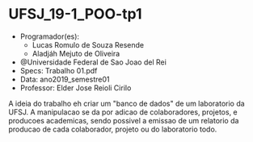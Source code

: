 # UFSJ_19-1_POO-tp1

- Programador(es): 
    - Lucas Romulo de Souza Resende
    - Aladjáh Mejuto de Oliveira
- @Universidade Federal de Sao Joao del Rei
- Specs: Trabalho 01.pdf
- Data: ano2019_semestre01
- Professor: Elder Jose Reioli Cirilo



A ideia do trabalho eh criar um "banco de dados" de um laboratorio da UFSJ.
A manipulacao se da por adicao de colaboradores, projetos, e producoes academicas,
  sendo possivel a emissao de um relatorio da producao de cada colaborador,
  projeto ou do laboratorio todo. 
